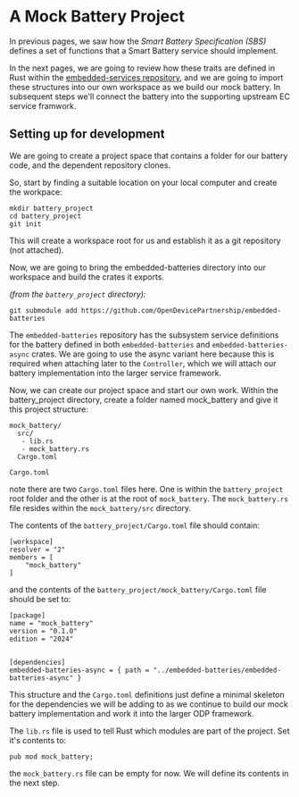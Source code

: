 # A Mock Battery Project

In previous pages, we saw how the _Smart Battery Specification (SBS)_ defines a set of functions that a Smart Battery service should implement.

In the next pages, we are going to review how these traits are defined in Rust within the [embedded-services repository](https://github.com/OpenDevicePartnership/embedded-services/), and we are going to import these structures into our own workspace as we build our mock battery.
In subsequent steps we'll connect the battery into the supporting upstream EC service framwork.

## Setting up for development
We are going to create a project space that contains a folder for our battery code, and the dependent repository clones.

So, start by finding a suitable location on your local computer and create the workpace:

```
mkdir battery_project
cd battery_project
git init
```
This will create a workspace root for us and establish it as a git repository (not attached).

Now, we are going to bring the embedded-batteries directory
into our workspace and build the crates it exports.

_(from the `battery_project` directory):_
```
git submodule add https://github.com/OpenDevicePartnership/embedded-batteries
```

The `embedded-batteries` repository has the subsystem service definitions for the battery defined in both 
`embedded-batteries` and `embedded-batteries-async` crates.  We are going to use the async variant here because this is required when attaching 
later to the `Controller`, which we will attach our battery implementation into the larger service framework.


Now, we can create our project space and start our own work.  Within the battery_project directory, create a folder named mock_battery and give it this project structure:

```
mock_battery/
  src/ 
   - lib.rs
   - mock_battery.rs
  Cargo.toml 
  
Cargo.toml  
```
note there are two `Cargo.toml` files here. One is within the `battery_project` root folder and the other is at the root of `mock_battery`.  The `mock_battery.rs` file resides within the `mock_battery/src` directory.

The contents of the `battery_project/Cargo.toml` file should contain:

```
[workspace]
resolver = "2"
members = [
    "mock_battery"
]

```
and the contents of the `battery_project/mock_battery/Cargo.toml` file should be set to:

```
[package]
name = "mock_battery"
version = "0.1.0"
edition = "2024"


[dependencies]
embedded-batteries-async = { path = "../embedded-batteries/embedded-batteries-async" }
```

This structure and the `Cargo.toml` definitions just define a minimal skeleton for the dependencies we will be adding to as we continue to build our mock battery implementation and work it into the larger ODP framework.

The `lib.rs` file is used to tell Rust which modules are part of the project. Set it's contents to:
```
pub mod mock_battery;
```

the `mock_battery.rs` file can be empty for now.  We will define its contents in the next step.

